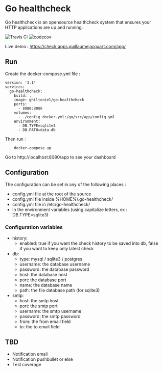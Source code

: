 # Go healthcheck
Go healthcheck is an opensource healthcheck system that ensures your HTTP applications are up and running.

![Travis CI](https://travis-ci.org/guillaumejacquart/go-healthcheck.svg?branch=master) [![codecov](https://codecov.io/gh/guillaumejacquart/go-healthcheck/branch/master/graph/badge.svg)](https://codecov.io/gh/guillaumejacquart/go-healthcheck)

Live demo : https://check.apps.guillaumejacquart.com/app/

## Run
Create the docker-compose.yml file :

```
version: '3.1'
services:
  go-healthcheck:
    build: .
    image: ghiltoniel/go-healthcheck
    ports:
      - 8080:8080
    volumes:
      - ./config_docker.yml:/go/src/app/config.yml      
    environment:
      - DB.TYPE=sqlite3
      - DB.PATH=data.db
```

Then run :
```
    docker-compose up
```

Go to http://localhost:8080/app to see your dashboard

## Configuration
The configuration can be set in any of the following places :
- config.yml file at the root of the source
- config.yml file inside %HOME%/.go-healthcheck/
- config.yml file in /etc/go-healthcheck/
- in the environment variables (using capitalize letters, ex : DB.TYPE=sqlite3)

### Configuration variables
- history:
  - enabled: true if you want the check history to be saved into db, false if you want to keep only latest check
- db:
  - type: mysql / sqlite3 / postgres
  - username: the database username
  - password: the database password
  - host: the database host
  - port: the database port
  - name: the database name
  - path: the file database path (for sqlite3)
- smtp:
  - host: the smtp host
  - port: the smtp port
  - username: the smtp username
  - password: the smtp password
  - from: the from email field
  - to: the to email field

## TBD

- Notification email
- Notification pushbullet or else
- Test coverage
